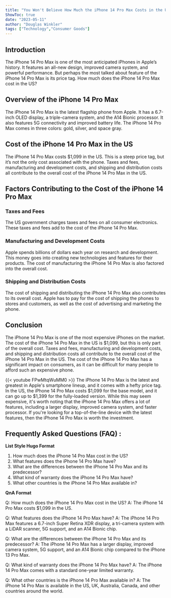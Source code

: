 ```yaml
---
title: "You Won't Believe How Much the iPhone 14 Pro Max Costs in the US!"
ShowToc: true 
date: "2023-05-11"
author: "Douglas Winkler" 
tags: ["Technology","Consumer Goods"]
---
```

## Introduction

The iPhone 14 Pro Max is one of the most anticipated iPhones in Apple’s history. It features an all-new design, improved camera system, and powerful performance. But perhaps the most talked about feature of the iPhone 14 Pro Max is its price tag. How much does the iPhone 14 Pro Max cost in the US?

## Overview of the iPhone 14 Pro Max

The iPhone 14 Pro Max is the latest flagship phone from Apple. It has a 6.7-inch OLED display, a triple-camera system, and the A14 Bionic processor. It also features 5G connectivity and improved battery life. The iPhone 14 Pro Max comes in three colors: gold, silver, and space gray.

## Cost of the iPhone 14 Pro Max in the US

The iPhone 14 Pro Max costs $1,099 in the US. This is a steep price tag, but it’s not the only cost associated with the phone. Taxes and fees, manufacturing and development costs, and shipping and distribution costs all contribute to the overall cost of the iPhone 14 Pro Max in the US.

## Factors Contributing to the Cost of the iPhone 14 Pro Max

### Taxes and Fees

The US government charges taxes and fees on all consumer electronics. These taxes and fees add to the cost of the iPhone 14 Pro Max.

### Manufacturing and Development Costs

Apple spends billions of dollars each year on research and development. This money goes into creating new technologies and features for their products. The cost of manufacturing the iPhone 14 Pro Max is also factored into the overall cost.

### Shipping and Distribution Costs

The cost of shipping and distributing the iPhone 14 Pro Max also contributes to its overall cost. Apple has to pay for the cost of shipping the phones to stores and customers, as well as the cost of advertising and marketing the phone.

## Conclusion

The iPhone 14 Pro Max is one of the most expensive iPhones on the market. The cost of the iPhone 14 Pro Max in the US is $1,099, but this is only part of the overall cost. Taxes and fees, manufacturing and development costs, and shipping and distribution costs all contribute to the overall cost of the iPhone 14 Pro Max in the US. The cost of the iPhone 14 Pro Max has a significant impact on consumers, as it can be difficult for many people to afford such an expensive phone.

{{< youtube FPwMtqWuMM0 >}} 
The iPhone 14 Pro Max is the latest and greatest in Apple's smartphone lineup, and it comes with a hefty price tag. In the US, the iPhone 14 Pro Max costs $1,099 for the base model, and it can go up to $1,399 for the fully-loaded version. While this may seem expensive, it's worth noting that the iPhone 14 Pro Max offers a lot of features, including a larger display, improved camera system, and faster processor. If you're looking for a top-of-the-line device with the latest features, then the iPhone 14 Pro Max is worth the investment.

## Frequently Asked Questions (FAQ) :
**List Style Hugo Format**

1. How much does the iPhone 14 Pro Max cost in the US?
2. What features does the iPhone 14 Pro Max have?
3. What are the differences between the iPhone 14 Pro Max and its predecessor?
4. What kind of warranty does the iPhone 14 Pro Max have?
5. What other countries is the iPhone 14 Pro Max available in?

**QnA Format**

Q: How much does the iPhone 14 Pro Max cost in the US?
A: The iPhone 14 Pro Max costs $1,099 in the US.

Q: What features does the iPhone 14 Pro Max have?
A: The iPhone 14 Pro Max features a 6.7-inch Super Retina XDR display, a tri-camera system with a LiDAR scanner, 5G support, and an A14 Bionic chip.

Q: What are the differences between the iPhone 14 Pro Max and its predecessor?
A: The iPhone 14 Pro Max has a larger display, improved camera system, 5G support, and an A14 Bionic chip compared to the iPhone 13 Pro Max.

Q: What kind of warranty does the iPhone 14 Pro Max have?
A: The iPhone 14 Pro Max comes with a standard one-year limited warranty.

Q: What other countries is the iPhone 14 Pro Max available in?
A: The iPhone 14 Pro Max is available in the US, UK, Australia, Canada, and other countries around the world.


